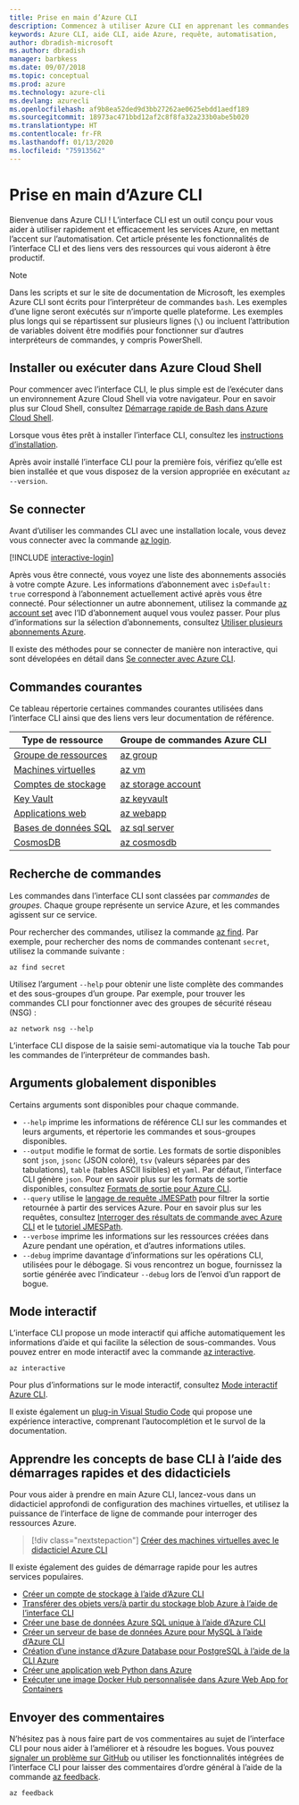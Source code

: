 ```yaml
---
title: Prise en main d’Azure CLI
description: Commencez à utiliser Azure CLI en apprenant les commandes de base.
keywords: Azure CLI, aide CLI, aide Azure, requête, automatisation,
author: dbradish-microsoft
ms.author: dbradish
manager: barbkess
ms.date: 09/07/2018
ms.topic: conceptual
ms.prod: azure
ms.technology: azure-cli
ms.devlang: azurecli
ms.openlocfilehash: af9b8ea52ded9d3bb27262ae0625ebdd1aedf189
ms.sourcegitcommit: 18973ac471bbd12af2c8f8fa32a233b0abe5b020
ms.translationtype: HT
ms.contentlocale: fr-FR
ms.lasthandoff: 01/13/2020
ms.locfileid: "75913562"
---
```

# <a name="get-started-with-azure-cli"></a>Prise en main d’Azure CLI

Bienvenue dans Azure CLI ! L’interface CLI est un outil conçu pour vous aider à utiliser rapidement et efficacement les services Azure, en mettant l’accent sur l’automatisation. Cet article présente les fonctionnalités de l’interface CLI et des liens vers des ressources qui vous aideront à être productif.

> [!NOTE]
>
> Dans les scripts et sur le site de documentation de Microsoft, les exemples Azure CLI sont écrits pour l’interpréteur de commandes `bash`. Les exemples d’une ligne seront exécutés sur n’importe quelle plateforme. Les exemples plus longs qui se répartissent sur plusieurs lignes (`\`) ou incluent l’attribution de variables doivent être modifiés pour fonctionner sur d’autres interpréteurs de commandes, y compris PowerShell.

## <a name="install-or-run-in-azure-cloud-shell"></a>Installer ou exécuter dans Azure Cloud Shell

Pour commencer avec l’interface CLI, le plus simple est de l’exécuter dans un environnement Azure Cloud Shell via votre navigateur. Pour en savoir plus sur Cloud Shell, consultez [Démarrage rapide de Bash dans Azure Cloud Shell](/azure/cloud-shell/quickstart).

Lorsque vous êtes prêt à installer l’interface CLI, consultez les [instructions d’installation](install-azure-cli.md).

Après avoir installé l’interface CLI pour la première fois, vérifiez qu’elle est bien installée et que vous disposez de la version appropriée en exécutant `az --version`.

## <a name="sign-in"></a>Se connecter

Avant d’utiliser les commandes CLI avec une installation locale, vous devez vous connecter avec la commande [az login](/cli/azure/reference-index#az-login).

[!INCLUDE [interactive-login](includes/interactive-login.md)]

Après vous être connecté, vous voyez une liste des abonnements associés à votre compte Azure. Les informations d’abonnement avec `isDefault: true` correspond à l’abonnement actuellement activé après vous être connecté. Pour sélectionner un autre abonnement, utilisez la commande [az account set](/cli/azure/account#az-account-set) avec l’ID d’abonnement auquel vous voulez passer. Pour plus d’informations sur la sélection d’abonnements, consultez [Utiliser plusieurs abonnements Azure](manage-azure-subscriptions-azure-cli.md).

Il existe des méthodes pour se connecter de manière non interactive, qui sont dévelopées en détail dans [Se connecter avec Azure CLI](authenticate-azure-cli.md).

## <a name="common-commands"></a>Commandes courantes

Ce tableau répertorie certaines commandes courantes utilisées dans l’interface CLI ainsi que des liens vers leur documentation de référence.

| Type de ressource | Groupe de commandes Azure CLI |
|---------------|-------------------------|
| [Groupe de ressources](/azure/azure-resource-manager/resource-group-overview) | [az group](/cli/azure/group) |
| [Machines virtuelles](/azure/virtual-machines) | [az vm](/cli/azure/vm) |
| [Comptes de stockage](/azure/storage/common/storage-introduction) | [az storage account](/cli/azure/storage/account) |
| [Key Vault](/azure/key-vault/key-vault-whatis) | [az keyvault](/cli/azure/keyvault) |
| [Applications web](/azure/app-service) | [az webapp](/cli/azure/webapp) |
| [Bases de données SQL](/azure/sql-database) | [az sql server](/cli/azure/sql/server) |
| [CosmosDB](/azure/cosmos-db) | [az cosmosdb](/cli/azure/cosmosdb) |

## <a name="finding-commands"></a>Recherche de commandes

Les commandes dans l’interface CLI sont classées par _commandes_ de _groupes_. Chaque groupe représente un service Azure, et les commandes agissent sur ce service.

Pour rechercher des commandes, utilisez la commande [az find](/cli/azure/reference-index#az-find). Par exemple, pour rechercher des noms de commandes contenant `secret`, utilisez la commande suivante :

```azurecli-interactive
az find secret
```

Utilisez l’argument `--help` pour obtenir une liste complète des commandes et des sous-groupes d’un groupe. Par exemple, pour trouver les commandes CLI pour fonctionner avec des groupes de sécurité réseau (NSG) :

```azurecli-interactive
az network nsg --help
```

L’interface CLI dispose de la saisie semi-automatique via la touche Tab pour les commandes de l’interpréteur de commandes bash.

## <a name="globally-available-arguments"></a>Arguments globalement disponibles

Certains arguments sont disponibles pour chaque commande.

* `--help` imprime les informations de référence CLI sur les commandes et leurs arguments, et répertorie les commandes et sous-groupes disponibles.
* `--output` modifie le format de sortie. Les formats de sortie disponibles sont `json`, `jsonc` (JSON coloré), `tsv` (valeurs séparées par des tabulations), `table` (tables ASCII lisibles) et `yaml`. Par défaut, l’interface CLI génère `json`. Pour en savoir plus sur les formats de sortie disponibles, consultez [Formats de sortie pour Azure CLI](format-output-azure-cli.md).
* `--query` utilise le [langage de requête JMESPath](http://jmespath.org/) pour filtrer la sortie retournée à partir des services Azure. Pour en savoir plus sur les requêtes, consultez [Interroger des résultats de commande avec Azure CLI](query-azure-cli.md) et le [tutoriel JMESPath](http://jmespath.org/tutorial.html).
* `--verbose` imprime les informations sur les ressources créées dans Azure pendant une opération, et d’autres informations utiles.
* `--debug` imprime davantage d’informations sur les opérations CLI, utilisées pour le débogage. Si vous rencontrez un bogue, fournissez la sortie générée avec l’indicateur `--debug` lors de l’envoi d’un rapport de bogue.

## <a name="interactive-mode"></a>Mode interactif

L’interface CLI propose un mode interactif qui affiche automatiquement les informations d’aide et qui facilite la sélection de sous-commandes. Vous pouvez entrer en mode interactif avec la commande [az interactive](/cli/azure/reference-index#az-interactive).

```azurecli-interactive
az interactive
```

Pour plus d’informations sur le mode interactif, consultez [Mode interactif Azure CLI](interactive-azure-cli.md).

Il existe également un [plug-in Visual Studio Code](https://marketplace.visualstudio.com/items?itemName=ms-vscode.azurecli) qui propose une expérience interactive, comprenant l’autocomplétion et le survol de la documentation.

## <a name="learn-cli-basics-with-quickstarts-and-tutorials"></a>Apprendre les concepts de base CLI à l’aide des démarrages rapides et des didacticiels

Pour vous aider à prendre en main Azure CLI, lancez-vous dans un didacticiel approfondi de configuration des machines virtuelles, et utilisez la puissance de l’interface de ligne de commande pour interroger des ressources Azure.

> [!div class="nextstepaction"]
> [Créer des machines virtuelles avec le didacticiel Azure CLI](azure-cli-vm-tutorial.yml)

Il existe également des guides de démarrage rapide pour les autres services populaires.

* [Créer un compte de stockage à l’aide d’Azure CLI](/azure/storage/common/storage-quickstart-create-storage-account-cli)
* [Transférer des objets vers/à partir du stockage blob Azure à l’aide de l’interface CLI](/azure/storage/blobs/storage-quickstart-blobs-cli)
* [Créer une base de données Azure SQL unique à l’aide d’Azure CLI](/azure/sql-database/sql-database-get-started-cli)
* [Créer un serveur de base de données Azure pour MySQL à l’aide d’Azure CLI](/azure/mysql/quickstart-create-mysql-server-database-using-azure-cli)
* [Création d’une instance d’Azure Database pour PostgreSQL à l’aide de la CLI Azure](/azure/postgresql/quickstart-create-server-database-azure-cli)
* [Créer une application web Python dans Azure](/azure/app-service/app-service-web-get-started-python)
* [Exécuter une image Docker Hub personnalisée dans Azure Web App for Containers](/azure/app-service/containers/quickstart-custom-docker-image)

## <a name="give-feedback"></a>Envoyer des commentaires

N’hésitez pas à nous faire part de vos commentaires au sujet de l’interface CLI pour nous aider à l’améliorer et à résoudre les bogues. Vous pouvez [signaler un problème sur GitHub](https://github.com/azure/azure-cli/issues) ou utiliser les fonctionnalités intégrées de l’interface CLI pour laisser des commentaires d’ordre général à l’aide de la commande [az feedback](/cli/azure/reference-index#az-feedback).

```azurecli-interactive
az feedback
```
